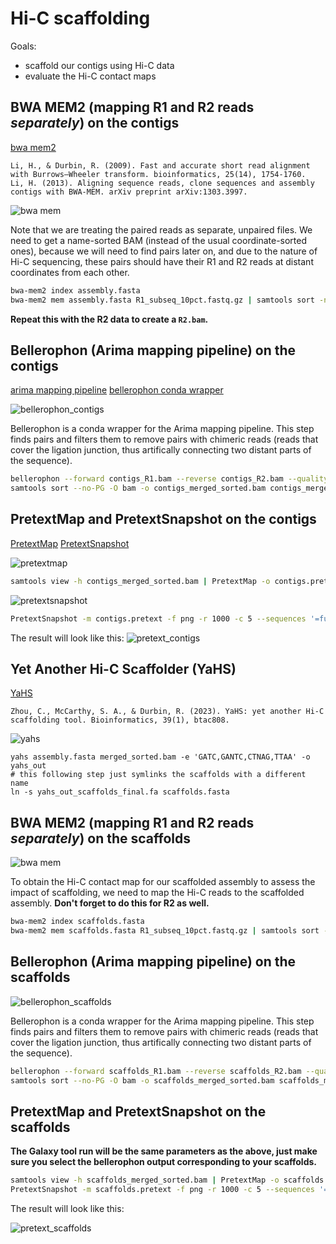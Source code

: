 # Hi-C scaffolding

Goals:
* scaffold our contigs using Hi-C data
* evaluate the Hi-C contact maps

## BWA MEM2 (mapping R1 and R2 reads *separately*) on the contigs

[bwa mem2](https://github.com/bwa-mem2/bwa-mem2)

```
Li, H., & Durbin, R. (2009). Fast and accurate short read alignment with Burrows–Wheeler transform. bioinformatics, 25(14), 1754-1760.
Li, H. (2013). Aligning sequence reads, clone sequences and assembly contigs with BWA-MEM. arXiv preprint arXiv:1303.3997.
```

![bwa mem](s4_pic/bwa_mem_contigs.png)

Note that we are treating the paired reads as separate, unpaired files. We need to get a name-sorted BAM (instead of the usual coordinate-sorted ones), because we will need to find pairs later on, and due to the nature of Hi-C sequencing, these pairs should have their R1 and R2 reads at distant coordinates from each other. 

```sh
bwa-mem2 index assembly.fasta
bwa-mem2 mem assembly.fasta R1_subseq_10pct.fastq.gz | samtools sort -n -O bam -o contigs_R1.bam
```

**Repeat this with the R2 data to create a `R2.bam`.**

## Bellerophon (Arima mapping pipeline) on the contigs

[arima mapping pipeline](https://github.com/ArimaGenomics/mapping_pipeline/tree/master) [bellerophon conda wrapper](https://bioconda.github.io/recipes/bellerophon/README.html)

![bellerophon_contigs](s4_pic/bellerophon_contigs.png)

Bellerophon is a conda wrapper for the Arima mapping pipeline. This step finds pairs and filters them to remove pairs with chimeric reads (reads that cover the ligation junction, thus artifically connecting two distant parts of the sequence).

```sh
bellerophon --forward contigs_R1.bam --reverse contigs_R2.bam --quality 20 --output contigs_merged.bam
samtools sort --no-PG -O bam -o contigs_merged_sorted.bam contigs_merged.bam
```

## PretextMap and PretextSnapshot on the contigs

[PretextMap](https://github.com/wtsi-hpag/PretextMap) [PretextSnapshot](https://github.com/wtsi-hpag/PretextSnapshot)

![pretextmap](s4_pic/pretextmap_contigs.png)

```sh
samtools view -h contigs_merged_sorted.bam | PretextMap -o contigs.pretext
```

![pretextsnapshot](s4_pic/pretextsnapshot_contigs.png)

```sh
PretextSnapshot -m contigs.pretext -f png -r 1000 -c 5 --sequences '=full' --minTexels 64 --gridSize 1 --gridColour black '' -o output --prefix contigs
```

The result will look like this:
![pretext_contigs](s4_pic/pretext_contigs.png)

## Yet Another Hi-C Scaffolder (YaHS)

[YaHS](https://github.com/c-zhou/yahs)

```
Zhou, C., McCarthy, S. A., & Durbin, R. (2023). YaHS: yet another Hi-C scaffolding tool. Bioinformatics, 39(1), btac808.
```

![yahs](s4_pic/yahs.png)

```shAligning
yahs assembly.fasta merged_sorted.bam -e 'GATC,GANTC,CTNAG,TTAA' -o yahs_out
# this following step just symlinks the scaffolds with a different name
ln -s yahs_out_scaffolds_final.fa scaffolds.fasta
```

## BWA MEM2 (mapping R1 and R2 reads *separately*) on the scaffolds

![bwa mem](s4_pic/bwa_mem_scaffolds.png)

To obtain the Hi-C contact map for our scaffolded assembly to assess the impact of scaffolding, we need to map the Hi-C reads to the scaffolded assembly. **Don't forget to do this for R2 as well.**

```sh
bwa-mem2 index scaffolds.fasta
bwa-mem2 mem scaffolds.fasta R1_subseq_10pct.fastq.gz | samtools sort -n -O bam -o scaffolds_R1.bam
```

## Bellerophon (Arima mapping pipeline) on the scaffolds

![bellerophon_scaffolds](s4_pic/bellerophon_scaffolds.png)

Bellerophon is a conda wrapper for the Arima mapping pipeline. This step finds pairs and filters them to remove pairs with chimeric reads (reads that cover the ligation junction, thus artifically connecting two distant parts of the sequence).

```sh
bellerophon --forward scaffolds_R1.bam --reverse scaffolds_R2.bam --quality 20 --output scaffolds_merged.bam
samtools sort --no-PG -O bam -o scaffolds_merged_sorted.bam scaffolds_merged.bam
```

## PretextMap and PretextSnapshot on the scaffolds

**The Galaxy tool run will be the same parameters as the above, just make sure you select the bellerophon output corresponding to your scaffolds.**

```sh
samtools view -h scaffolds_merged_sorted.bam | PretextMap -o scaffolds.pretext
PretextSnapshot -m scaffolds.pretext -f png -r 1000 -c 5 --sequences '=full' --minTexels 64 --gridSize 1 --gridColour black '' -o output --prefix scaffolds
```

The result will look like this:

![pretext_scaffolds](s4_pic/pretext_scaffolds.png)
